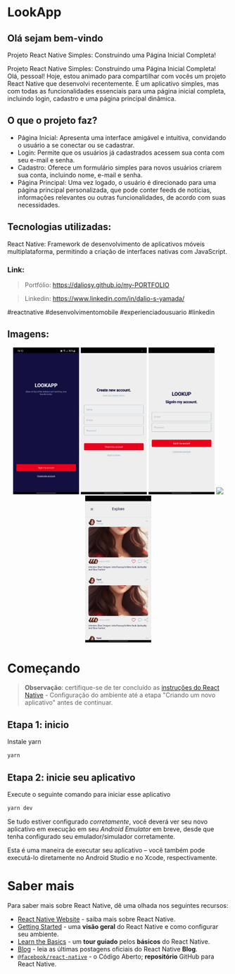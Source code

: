# LookApp

## Olá sejam bem-vindo

Projeto React Native Simples: Construindo uma Página Inicial Completa!

Projeto React Native Simples: Construindo uma Página Inicial Completa!
Olá, pessoal! Hoje, estou animado para compartilhar com vocês um projeto React Native que desenvolvi recentemente. É um aplicativo simples, mas com todas as funcionalidades essenciais para uma página inicial completa, incluindo login, cadastro e uma página principal dinâmica.

## O que o projeto faz?

- Página Inicial: Apresenta uma interface amigável e intuitiva, convidando o usuário a se conectar ou se cadastrar.
- Login: Permite que os usuários já cadastrados acessem sua conta com seu e-mail e senha.
- Cadastro: Oferece um formulário simples para novos usuários criarem sua conta, incluindo nome, e-mail e senha.
- Página Principal: Uma vez logado, o usuário é direcionado para uma página principal personalizada, que pode conter feeds de notícias, informações relevantes ou outras funcionalidades, de acordo com suas necessidades.

## Tecnologias utilizadas:

React Native: Framework de desenvolvimento de aplicativos móveis multiplataforma, permitindo a criação de interfaces nativas com JavaScript.

### Link:

> Portfólio: https://daliosy.github.io/my-PORTFOLIO

> Linkedin: https://www.linkedin.com/in/dalio-s-yamada/

#reactnative #desenvolvimentomobile #experienciadousuario #linkedin

## Imagens:

<div align="center"> 
  <img src="./src/img/git-1.jpg" width="150px">
  <img src="./src/img/git-2.jpg" width="150px">
  <img src="./src/img/git-3.jpg" width="150px">
  <img src="./src/img/git-4.jpg" width="150px">
  <img src="./src/img/git-5.jpg" width="150px">
</div>

# Começando

> **Observação**: certifique-se de ter concluído as [instruções do React Native](https://reactnative.dev/docs/environment-setup) - Configuração do ambiente até a etapa "Criando um novo aplicativo" antes de continuar.

## Etapa 1: inicio

Instale yarn

```bash
yarn
```

## Etapa 2: inicie seu aplicativo

Execute o seguinte comando para iniciar esse aplicativo

```bash
yarn dev
```

Se tudo estiver configurado _corretamente_, você deverá ver seu novo aplicativo em execução em seu _Android Emulator_ em breve, desde que tenha configurado seu emulador/simulador corretamente.

Esta é uma maneira de executar seu aplicativo – você também pode executá-lo diretamente no Android Studio e no Xcode, respectivamente.

# Saber mais

Para saber mais sobre React Native, dê uma olhada nos seguintes recursos:

- [React Native Website](https://reactnative.dev) - saiba mais sobre React Native.
- [Getting Started](https://reactnative.dev/docs/environment-setup) - uma **visão geral** do React Native e como configurar seu ambiente.
- [Learn the Basics](https://reactnative.dev/docs/getting-started) - um **tour guiado** pelos **básicos** do React Native.
- [Blog](https://reactnative.dev/blog) - leia as últimas postagens oficiais do React Native **Blog**.
- [`@facebook/react-native`](https://github.com/facebook/react-native) - o Código Aberto; **repositório** GitHub para React Native.
